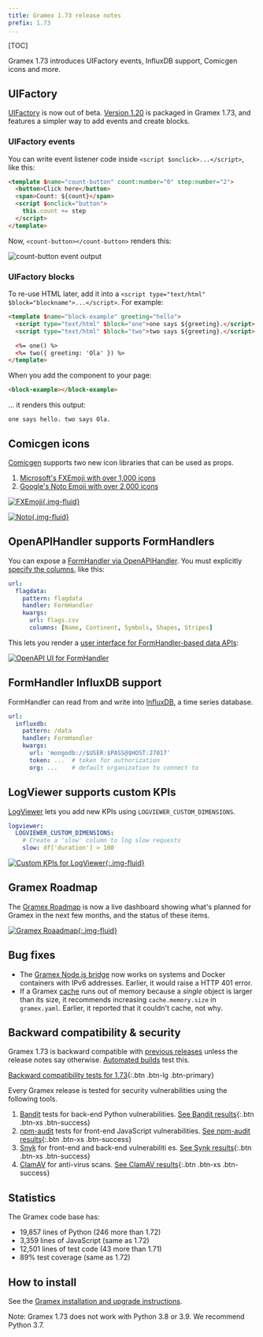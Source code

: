 ```yaml
---
title: Gramex 1.73 release notes
prefix: 1.73
...
```


[TOC]

Gramex 1.73 introduces UIFactory events, InfluxDB support, Comicgen icons and more.


## UIFactory

[UIFactory](../../uifactory/) is now out of beta.
[Version 1.20](https://www.npmjs.com/package/uifactory/v/1.20.0) is packaged in
Gramex 1.73, and features a simpler way to add events and create blocks.

### UIFactory events

You can write event listener code inside `<script $onclick>...</script>`, like this:

```html
<template $name="count-button" count:number="0" step:number="2">
  <button>Click here</button>
  <span>Count: ${count}</span>
  <script $onclick="button">
    this.count += step
  </script>
</template>
```

Now, `<count-button></count-button>` renders this:

![count-button event output](count-button.gif)

### UIFactory blocks

To re-use HTML later, add it into a `<script type="text/html" $block="blockname">...</script>`. For example:

```html
<template $name="block-example" greeting="hello">
  <script type="text/html" $block="one">one says ${greeting}.</script>
  <script type="text/html" $block="two">two says ${greeting}.</script>

  <%= one() %>
  <%= two({ greeting: 'Ola' }) %>
</template>
```

When you add the component to your page:

```html
<block-example></block-example>
```

... it renders this output:

```text
one says hello. two says Ola.
```

## Comicgen icons

[Comicgen](https://gramener.com/comicgen/v1/) supports two new icon libraries that can be used as props.

1. [Microsoft's FXEmoji with over 1,000 icons](https://gramener.com/comicgen/v1/#name=fxemoji)
2. [Google's Noto Emoji with over 2,000 icons](https://gramener.com/comicgen/v1/#name=noto)

[![FXEmoji](fxemoji.png){.img-fluid}](https://gramener.com/comicgen/v1/#name=fxemoji)

[![Noto](noto.png){.img-fluid}](https://gramener.com/comicgen/v1/#name=noto)


## OpenAPIHandler supports FormHandlers

You can expose a [FormHandler via OpenAPIHandler](../../openapihandler/#formhandler-openapis).
You must explicitly [specify the columns](../formhandler/#formhandler-columns), like this:

```yaml
url:
  flagdata:
    pattern: flagdata
    handler: FormHandler
    kwargs:
      url: flags.csv
      columns: [Name, Continent, Symbols, Shapes, Stripes]
```

This lets you render a [user interface for FormHandler-based data APIs](../../openapihandler/example.html):

[![OpenAPI UI for FormHandler](openapi-formhandler.png)](../../openapihandler/example.html)


## FormHandler InfluxDB support

FormHandler can read from and write into [InfluxDB](https://portal.influxdata.com/downloads/), a time series database.

```yaml
url:
  influxdb:
    pattern: /data
    handler: FormHandler
    kwargs:
      url: 'mongodb://$USER:$PASS@$HOST:27017'
      token: ...  # token for authorization
      org: ...    # default organization to connect to
```

## LogViewer supports custom KPIs

[LogViewer](../../logviewer/#add-custom-kpis) lets you add new KPIs using
`LOGVIEWER_CUSTOM_DIMENSIONS`.

```yaml
logviewer:
  LOGVIEWER_CUSTOM_DIMENSIONS:
    # Create a 'slow' column to log slow requests
    slow: df['duration'] > 100
```

[![Custom KPIs for LogViewer](logviewer-custom-kpi.png){:.img-fluid}](../../logviewer/#add-custom-kpis)

## Gramex Roadmap

The [Gramex Roadmap](../../roadmap/) is now a live dashboard showing what's planned for Gramex in
the next few months, and the status of these items.

[![Gramex Roaadmap](roadmap.png){:.img-fluid}](../../roadmap/)

## Bug fixes

- The [Gramex Node.js bridge](../../node/) now works on systems and Docker containers with IPv6
  addresses. Earlier, it would raise a HTTP 401 error.
- If a Gramex [cache](../../cache/) runs out of memory because a *single* object is larger than its
  size, it recommends increasing `cache.memory.size` in `gramex.yaml`. Earlier, it reported that it
  couldn't cache, not why.

## Backward compatibility & security

Gramex 1.73 is backward compatible with [previous releases](../) unless the release notes say otherwise.
[Automated builds](https://travis-ci.com/github/gramener/gramex/builds) test this.

[Backward compatibility tests for 1.73](https://travis-ci.com/github/gramener/gramex/builds/TODO){:.btn .btn-lg .btn-primary}

Every Gramex release is tested for security vulnerabilities using the following tools.

1. [Bandit](https://bandit.readthedocs.io/) tests for back-end Python vulnerabilities.
   [See Bandit results](https://github.com/gramener/gramex/blob/master/reports/bandit.txt){:.btn .btn-xs .btn-success}
2. [npm-audit](https://docs.npmjs.com/cli/v6/commands/npm-audit) tests for front-end JavaScript vulnerabilities.
   [See npm-audit results](https://github.com/gramener/gramex/blob/master/reports/npm-audit.txt){:.btn .btn-xs .btn-success}
3. [Snyk](https://snyk.io/) for front-end and back-end vulnerabiliti  es.
   [See Synk results](https://github.com/gramener/gramex/blob/master/reports/snyk.txt){:.btn .btn-xs .btn-success}
4. [ClamAV](https://www.clamav.net/) for anti-virus scans.
   [See ClamAV results](https://github.com/gramener/gramex/blob/master/reports/clamav.txt){:.btn .btn-xs .btn-success}

## Statistics

The Gramex code base has:

- 19,857 lines of Python (246 more than 1.72)
- 3,359 lines of JavaScript (same as 1.72)
- 12,501 lines of test code (43 more than 1.71)
- 89% test coverage (same as 1.72)


## How to install

See the [Gramex installation and upgrade instructions](../../install/).

Note: Gramex 1.73 does not work with Python 3.8 or 3.9. We recommend Python 3.7.
